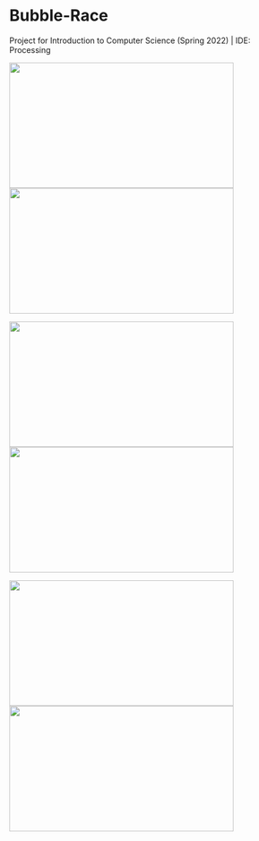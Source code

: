 # Bubble-Race
Project for Introduction to Computer Science (Spring 2022) | IDE: Processing

<img src="https://user-images.githubusercontent.com/89497828/226589906-53043f3f-a434-4719-becb-0f39f7c41f04.png" width="400" height="224"><img src="https://user-images.githubusercontent.com/89497828/226589914-dac2775f-44a9-4354-820d-68b209ea01a9.png" width="400" height="224">

<img src="https://user-images.githubusercontent.com/89497828/226597117-0f002253-6189-41e4-856e-a2a1652e905f.png" width="400" height="224"><img src="https://user-images.githubusercontent.com/89497828/226597124-ef0af430-98f5-4d2b-a321-120cea47adbd.png" width="400" height="224">

<img src="https://user-images.githubusercontent.com/89497828/226588197-ad430a99-3ab1-460b-aa95-e19738818933.png" width="400" height="224"><img src="https://user-images.githubusercontent.com/89497828/226592326-e8facd50-c5e9-4bbc-be22-7fcdb98e212c.png" width="400" height="224">

